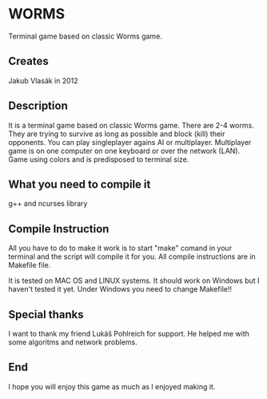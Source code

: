 # WORMS
Terminal game based on classic Worms game.

## Creates

Jakub Vlasák in 2012

## Description

It is a terminal game based on classic Worms game. There are 2-4 worms.
They are trying to survive as long as possible and block (kill) their 
opponents. You can play singleplayer agains AI or multiplayer. Multiplayer
game is on one computer on one keyboard or over the network (LAN). Game
using colors and is predisposed to terminal size. 

## What you need to compile it

g++ and ncurses library

## Compile Instruction

All you have to do to make it work is to start "make" comand in your terminal
and the script will compile it for you. All compile instructions are in 
Makefile file. 

It is tested on MAC OS and LINUX systems. It should work on Windows but I haven't
tested it yet. Under Windows you need to change Makefile!!

## Special thanks

I want to thank my friend Lukáš Pohlreich for support. He helped me with some 
algoritms and network problems. 

## End

I hope you will enjoy this game as much as I enjoyed making it.
